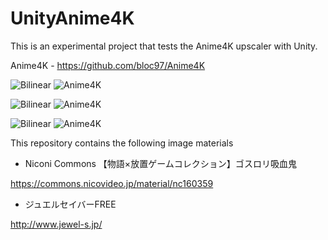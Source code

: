 UnityAnime4K
============

This is an experimental project that tests the Anime4K upscaler with Unity.

Anime4K - https://github.com/bloc97/Anime4K

![Bilinear](https://i.imgur.com/fGhT37o.png)
![Anime4K](https://i.imgur.com/gbgO42S.png)

![Bilinear](https://i.imgur.com/8zAh73j.png)
![Anime4K](https://i.imgur.com/VvoNqIs.png)

![Bilinear](https://i.imgur.com/MQWXz7s.png)
![Anime4K](https://i.imgur.com/Z0BA4nF.png)

This repository contains the following image materials

- Niconi Commons 【物語×放置ゲームコレクション】ゴスロリ吸血鬼

https://commons.nicovideo.jp/material/nc160359

- ジュエルセイバーFREE

http://www.jewel-s.jp/
